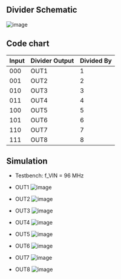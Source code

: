 ## Divider Schematic

![image](https://github.com/huydo272/PLL_PBKIC/assets/84896940/ee32f8dd-a63c-42ff-be26-e69db01775ed)

## Code chart

|Input|Divider Output|Divided By|
|--|--|--|
|000|OUT1|1|
|001|OUT2|2|
|010|OUT3|3|
|011|OUT4|4|
|100|OUT5|5|
|101|OUT6|6|
|110|OUT7|7|
|111|OUT8|8|

## Simulation

- Testbench: f_VIN = 96 MHz
  
- OUT1
![image](https://github.com/huydo272/PLL_PBKIC/assets/84896940/b4dc9422-02d2-42b2-bd96-f73711a3834c)

- OUT2
![image](https://github.com/huydo272/PLL_PBKIC/assets/84896940/baf033b2-3d26-4098-8230-7fa38a0eae27)

- OUT3
![image](https://github.com/huydo272/PLL_PBKIC/assets/84896940/8e757080-0925-48f4-95f6-3e17913a36b4)

- OUT4
![image](https://github.com/huydo272/PLL_PBKIC/assets/84896940/9c001cb0-a3ad-421a-84c5-ea8a28c5b47c)

- OUT5
![image](https://github.com/huydo272/PLL_PBKIC/assets/84896940/c13c0041-8b9e-43ee-afb2-39997ac1432f)

- OUT6
![image](https://github.com/huydo272/PLL_PBKIC/assets/84896940/26014e39-3ce9-4f3c-9d52-e578cc56dffb)

- OUT7
![image](https://github.com/huydo272/PLL_PBKIC/assets/84896940/2038dd6e-b969-4e61-9f3b-ced12adfcb21)

- OUT8
![image](https://github.com/huydo272/PLL_PBKIC/assets/84896940/b3de6b78-c273-45cc-8941-3d7be7bf497d)
